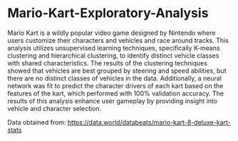 # Mario-Kart-Exploratory-Analysis
Mario Kart is a wildly popular video game designed by Nintendo where users customize their characters and vehicles and race around tracks. This analysis utilizes unsupervised learning techniques, specifically K-means clustering and hierarchical clustering, to identify distinct vehicle classes with shared characteristics. The results of the clustering techniques showed that vehicles are best grouped by steering and speed abilities, but there are no distinct classes of vehicles in the data. Additionally, a neural network was fit to predict the character drivers of each kart based on the features of the kart, which performed with 100% validation accuracy. The results of this analysis enhance user gameplay by providing insight into vehicle and character selection. 

Data obtained from: https://data.world/databeats/mario-kart-8-deluxe-kart-stats
